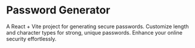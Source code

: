 # Password Generator 

A React + Vite project for generating secure passwords. Customize length and character types for strong, unique passwords. Enhance your online security effortlessly.
